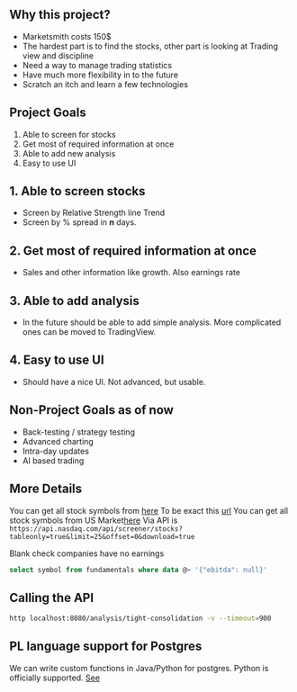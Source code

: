 ## Why this project?

* Marketsmith costs 150$
* The hardest part is to find the stocks, other part is looking at Trading view and discipline
* Need a way to manage trading statistics
* Have much more flexibility in to the future
* Scratch an itch and learn a few technologies

## Project Goals

1. Able to screen for stocks
2. Get most of required information at once
3. Able to add new analysis
4. Easy to use UI

## 1. Able to screen stocks

* Screen by Relative Strength line Trend
* Screen by % spread in **n** days.

## 2. Get most of required information at once

* Sales and other information like growth. Also earnings rate

## 3. Able to add analysis

* In the future should be able to add simple analysis. More complicated ones can be moved to TradingView.

## 4. Easy to use UI

* Should have a nice UI. Not advanced, but usable.

## Non-Project Goals as of now

* Back-testing / strategy testing
* Advanced charting
* Intra-day updates
* AI based trading

## More Details

You can get all stock symbols from [here](https://stockanalysis.com/stocks/)
To be exact this [url](https://stockanalysis.com/_next/data/NcayYmKtpNDZ0pDPfBaPk/stocks.json)
You can get all stock symbols from US Market[here](https://www.nasdaq.com/market-activity/stocks/screener)
Via API is `https://api.nasdaq.com/api/screener/stocks?tableonly=true&limit=25&offset=0&download=true`

Blank check companies have no earnings
```sql
select symbol from fundamentals where data @> '{"ebitda": null}'
```

## Calling the API
```bash
http localhost:8080/analysis/tight-consolidation -v --timeout=900
```

## PL language support for Postgres
We can write custom functions in Java/Python for postgres. Python is officially supported.
[See](https://www.postgresql.org/docs/9.1/external-pl.html)